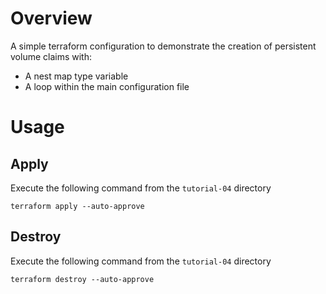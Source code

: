 # Overview

A simple terraform configuration to demonstrate the creation of persistent volume claims with:

- A nest map type variable
- A loop within the main configuration file

# Usage

## Apply

Execute the following command from the `tutorial-04` directory
```
terraform apply --auto-approve 
```

## Destroy

Execute the following command from the `tutorial-04` directory
```
terraform destroy --auto-approve 
```

